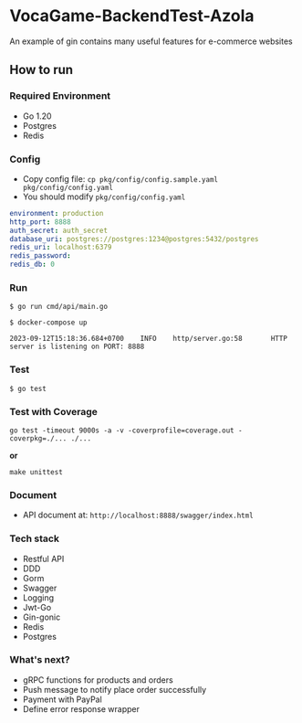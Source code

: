 # VocaGame-BackendTest-Azola

An example of gin contains many useful features for e-commerce websites

## How to run

### Required Environment

- Go 1.20
- Postgres
- Redis

### Config

- Copy config file: `cp pkg/config/config.sample.yaml pkg/config/config.yaml`
- You should modify `pkg/config/config.yaml`

```yaml
environment: production
http_port: 8888
auth_secret: auth_secret
database_uri: postgres://postgres:1234@postgres:5432/postgres
redis_uri: localhost:6379
redis_password:
redis_db: 0
```

### Run

```shell script
$ go run cmd/api/main.go
```

```docker compose
$ docker-compose up
```

```
2023-09-12T15:18:36.684+0700    INFO    http/server.go:58       HTTP server is listening on PORT: 8888
```

### Test

```shell script
$ go test
```

### Test with Coverage

```shell script
go test -timeout 9000s -a -v -coverprofile=coverage.out -coverpkg=./... ./...
```

**or**

```shell script
make unittest
```

### Document

- API document at: `http://localhost:8888/swagger/index.html`

### Tech stack

- Restful API
- DDD
- Gorm
- Swagger
- Logging
- Jwt-Go
- Gin-gonic
- Redis
- Postgres

### What's next?

- gRPC functions for products and orders
- Push message to notify place order successfully
- Payment with PayPal
- Define error response wrapper
